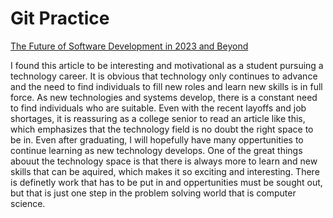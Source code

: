 # Git Practice

[The Future of Software Development in 2023 and Beyond](https://www.netsolutions.com/insights/the-future-of-software-development/)

I found this article to be interesting and motivational as a student pursuing a technology career. It is obvious that technology only continues to advance and the need to find individuals to fill new roles and learn new skills is in full force. As new technologies and systems develop, there is a constant need to find individuals who are suitable. Even with the recent layoffs and job shortages, it is reassuring as a college senior to read an article like this, which emphasizes that the technology field is no doubt the right space to be in. Even after graduating, I will hopefully have many oppertunities to continue learning as new technology develops. One of the great things abouut the technology space is that there is always more to learn and new skills that can be aquired, which makes it so exciting and interesting. There is definetly work that has to be put in and oppertunities must be sought out, but that is just one step in the problem solving world that is computer science. 